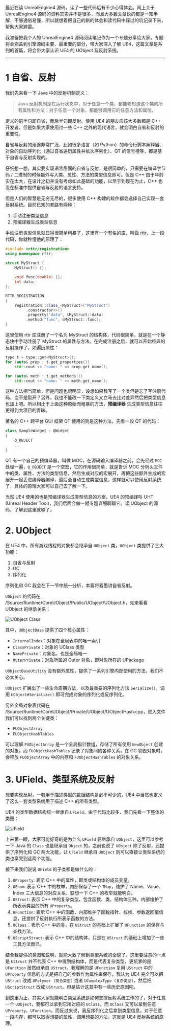 <!--
@key 33
@title UnrealEngine4 源码剖析 | (一) UObject 概览及反射系统
@date 2021-2-10
@labels Unreal
@description UObject 是 Unreal Runtime 的核心，其负责了三大功能：反射、序列化、GC，本篇着墨讲解 UObject 和反射系统。
-->

最近在读 UnrealEngine4 源码，读了一些代码后有不少心得体会。网上关于 UnrealEngine4 源码的资料其实并不是很多，而且大多数文章说的都是一知半解，不够通俗易懂，所以就想着把自己的新的体会和读代码中踩过的坑记录下来，帮助大家避雷。

我准备把我个人的 UnrealEngine4 源码阅读笔记作为一个专题分享给大家，专题将会涵盖到引擎源码主要、最重要的部分，带大家深入了解 UE4，这篇文章是系列的首篇，将会带大家认识 UE4 的 UObject 及反射系统。

---

# 1 自省、反射

我们先来看一下 Java 中的反射机制定义：

> Java 反射机制是在运行状态中，对于任意一个类，都能够知道这个类的所有属性和方法；对于任意一个对象，都能够调用它的任意方法和属性。

定义的前半句即自省，而后半句即反射。使用 UE4 的朋友应该大多数都是 C++ 开发者，但是如果大家使用过一些 C++ 之外的现代语言，就会明白自省和反射的重要性。

自省与反射的用途非常广泛，比如很多语言（如 Python）的命令行脚本解释器、对象的自动序列化（通过自省遍历属性并依次序列化）、QT 的信号槽等，都是基于自省与反射实现的。

仔细想一想，其实要实现语言层面的自省与反射，是很简单的，只需要在编译字节码 / 二进制的时候额外写入类、属性、方法的类型信息即可。但是 C++ 由于年龄实在太大，在设计之初并没有考虑如此基础的功能，以至于到现在为止，C++ 也没在标准中提供自省与反射的语言支持。

但是人们的智慧是无穷无尽的，很多使用 C++ 构建的软件都会选择自己实现一套反射系统。目前已知的套路有两种：

1. 手动注册类型信息
2. 预编译器生成类型信息

手动注册类型信息就显得很简单粗暴了，这里有一个有名的库，叫做 [rttr](https://github.com/rttrorg/rttr)，上一段代码，你就秒懂他的原理了：

```cpp
#include <rttr/registration>
using namespace rttr;

struct MyStruct {
    MyStruct() {};
    
    void func(double) {};
    int data;
};

RTTR_REGISTRATION
{
    registration::class_<MyStruct>("MyStruct")
         .constructor<>()
         .property("data", &MyStruct::data)
         .method("func", &MyStruct::func);
}
```

这里使用 rttr 库注册了一个名为 MyStruct 的结构体，代码很简单，就是在一个静态块中手动注册了 MyStruct 的属性与方法。在完成注册之后，就可以开始经典的反射操作了，如遍历属性：

```cpp
type t = type::get<MyStruct>();
for (auto& prop : t.get_properties())
    std::cout << "name: " << prop.get_name();

for (auto& meth : t.get_methods())
    std::cout << "name: " << meth.get_name();
```

这种方法相当简单，但是问题也很明显，设想如果我写了一个类但是忘了写注册代码，岂不是裂开？另外，我也不能改一下类定义又立马去比对差异然后把类型信息也加上吧。所以相比于上面这种原始而粗暴的方法，**预编译器** 生成类型信息往往更得到大项目的青睐。

著名的 C++ 跨平台 GUI 框架 QT 使用的则是这种方法，先看一段 QT 的代码：

```cpp
class SampleWidget : QWidget 
{
    Q_OBJECT
    ...
}
```

QT 有一个自己的预编译器，叫做 MOC，在源码输入编译器之前，会先经过 `MOC` 处理一遍，`Q_OBJECT` 是一个空宏，它的作用很简单，就是告诉 MOC 分析头文件中的类、属性、方法的类型信息，然后生成对应的宏展开，再把这些额外生成的宏展开一起丢进编译器编译，最后全自动生成类型信息，这样就可以使用反射系统了，具体的原理大家可以自己去了解一下。

当然 UE4 使用的也是预编译器生成类型信息的方案，UE4 的预编译叫 UHT (Unreal Header Tool)，我们后面会做一期专题详细聊聊它。读 UObject 的源码，了解到这里就够了。

# 2. UObject

在 UE4 中，所有游戏线程的对象都会继承自 `UObject` 类，`UObject` 类提供了三大功能：

1. 自省与反射
2. GC
3. 序列化

序列化和 GC 我会在下一节中统一分析，本篇将着墨讲自省反射。

`UObject` 的代码在 /Source/Runtime/CoreUObject/Public/UObject/UObject.h，先来看看 UObject 的继承关系：

![UObject Class](../../img/52.png)

其中，`UObjectBase` 提供了四个核心属性：

* `InternalIndex`：对象在全局表中的唯一索引
* `ClassPrivate`：对象的 UClass 类型
* `NamePrivate`：对象名，也是全局唯一
* `OuterPrivate`：对象所属的 Outer 对象，即对象所在的 UPackage

`UObjectBaseUtility` 没有额外属性，提供了一系列引擎内部使用的方法，我们不必太关心。

`UObject` 扩展出了一些生命周期方法，以及最重要的序列化方法 `Serialize()`，调用 `UObject#Serialize()` 即可完成对象的序列化或反序列化。

另外全局对象表代码在 /Source/Runtime/CoreUObject/Private/UObject/UObjectHash.cpp，进入文件我们可以找到两个关键类：

* `FUObjectArray`
* `FUObjectHashTables`

可以理解 `FUObjectArray` 是一个全局指针数组，存储了所有使用 `NewObject` 创建的对象。而 `FUObjectHashTables` 记录了对象间的各种关系，在 GC 销毁对象时，会释放 `FUObjectArray` 中的内存和 `FUObjectHashTables` 的对象关系。

# 3. UField、类型系统及反射

想要实现反射，一套用于描述类型的数据结构是必不可少的，UE4 中当然也定义了这么一套类型系统用于描述 C++ 的所有类型。

UE4 的类型数据结构统一继承自 `UField`，由于代码比较多，我们先看一下整体的类图：

![UField](../../img/53.png)

上来第一眼，大家可能好奇的是为什么 `UField` 要继承自 `UObject`，这里可以参考一下 Java 的 `Class` 也是继承自 `Object` 的，之前也说了 `UObject` 除了反射，还提供了序列化和 GC 两大功能，让 `UField` 继承自 `UObject` 则可以直接让类型系统的类也享受到这两个功能。

接下来我们说说 `UField` 的子类都是做什么的：

1. `UProperty`: 表示 C++ 中的属性，即类或结构体的成员变量。
2. `UEnum`: 表示 C++ 中的枚举，内部保存了一个 `TMap`，维护了 Name、Value、Index 三大信息的对应关系，联想一下 C++ 的枚举就能明白。
3. `UStruct`: 表示 C++ 中的复杂类型，包含函数、类、结构体三种。内部维护了所表示类型的所有 `UProperty`。
4. `UFunction`: 表示 C++ 中的函数，内部维护了函数指针、栈帧、参数返回值信息，还提供了反射执行所表示函数的方法。
5. `UClass`：表示 C++ 中的类，在 `UStruct` 的基础上扩展了 `UFunction` 的保存与查找方法。
6. `UScriptStruct`: 表示 C++ 中的结构体，只是在 `UStruct` 的基础上增加了一些工具方法而已。

结合我提供的类图和说明，就能大致了解到类型系统的全貌了。这里要注意的一点是 `UStruct` 并不代表 C++ 中得到结构体，而是代表复杂类型，更坑爹的是 `UFunction` 居然继承自 `UStruct`。我理解的是 `UFunction` 复用 `UStruct` 中的 `UProperty` 信息的方式是把自己的参数作为属性来保存，我认为 UE4 完全可以把 `UStruct` 改成 `UPolymer (聚合类型)` 或者 `UComplexType (复杂类型)`，然后把 `UScriptStruct` 改成 `UStruct`。但是估计这其中有一些历史原因吧。

到这里为止，其实大家就能明白类型系统是如何支撑反射系统工作的了，对于任意一个 `UObject`，我都可以拿到它所对应的 `UClass`，而 `UClass` 又可以拿到任意 `UProperty`、`UFunction`。而反过来说，我反序列化之后拿到类型信息，对于任意一段内存，都可以取得想要的属性、调用想要的方法。这就是 UE4 反射系统的原理。

